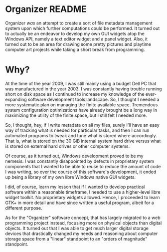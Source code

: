 Organizer README
================

Organizer _was_ an attempt to create a sort of file metadata
management system upon which further computations could be performed.
It turned out to actually be an endeavor to develop my own GUI widgets
atop the Windows API, namely a text editor widget and a panel widget.
Also, it turned out to be an area for drawing some pretty pictures and
playtime computer art projects while taking a short break from
programming.

Why?
====

At the time of the year 2009, I was still mainly using a budget Dell
PC that was manufactured in the year 2003.  I was constantly having
trouble running short on disk space as I continued to increase my
knowledge of the ever-expanding software development tools landscape.
So, I thought I needed a more systematic plan on managing the finite
available space.  Tremendous system configuration optimizations have
already brought be a long way in maximizing the utility of the finite
space, but I still felt I needed more.

So, I thought, hey, if I write metadata on all my files, surely I'll
have an easy way of tracking what is needed for particular tasks, and
then I can run automated programs to tweak and tune what is stored
where accordingly.  That is, what is stored on the 30 GiB internal
system hard drive versus what is stored on external hard drives or
other computer systems.

Of course, as it turned out, Windows development proved to be my
nemesis.  I was constantly disappointed by defects in proprietary
system components that I wanted to be able to reuse to reduce the
amount of code I was writing, so over the course of this software's
development, it ended up being a library of my own libre Windows
native GUI widgets.

I did, of course, learn my lesson that if I wanted to develop
practical software within a reasonable timeframe, I needed to use a
higher-level libre widget toolkit.  No proprietary widgets allowed.
Hence, I proceeded to learn GTK+ in more detail and have since written
a useful program, albeit for a different purpose.

As for the "Organizer" software concept, that has largely migrated to
a web programming project instead, focusing more on physical objects
than digital objects.  It turned out that I was able to get much
larger digital storage devices that drastically changed my needs and
reasoning about computer storage space from a "linear" standpoint to
an "orders of magnitude" standpoint.

